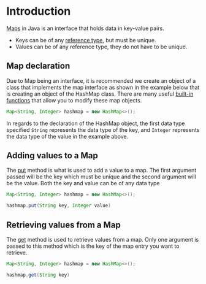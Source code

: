 # Introduction

[Maps][maps] in Java is an interface that holds data in key-value pairs.

- Keys can be of any [reference type][reference-data-types], but must be unique.
- Values can be of any reference type, they do not have to be unique.

## Map declaration

Due to Map being an interface, it is recommended we create an object of a class that implements the map interface as shown in the example below that is creating an object of the HashMap class.
There are many useful [built-in functions][start-of-map-functions] that allow you to modify these map objects.

```java
Map<String, Integer> hashmap = new HashMap<>();
```

In regards to the declaration of the HashMap object, the first data type specified `String` represents the data type of the key, and `Integer` represents the data type of the value in the example above.

## Adding values to a Map

The [put][put] method is what is used to add a value to a map. The first argument passed will be the key which must be unique
and the second argument will be the value. Both the key and value can be of any data type

```java
Map<String, Integer> hashmap = new HashMap<>();

hashmap.put(String key, Integer value)
```

## Retrieving values from a Map

The [get][get] method is used to retrieve values from a map. Only one argument is passed to this method which is the key of the map entry you want to retrieve.

```java
Map<String, Integer> hashmap = new HashMap<>();

hashmap.get(String key)
```

[maps]: https://docs.oracle.com/en/java/javase/11/docs/api/java.base/java/util/Map.html
[reference-data-types]: https://docs.oracle.com/javase/specs/jls/se7/html/jls-4.html#jls-4.3
[start-of-map-functions]: https://docs.oracle.com/javase/8/docs/api/java/util/Map.html#size--
[put]: google
[get]: google
